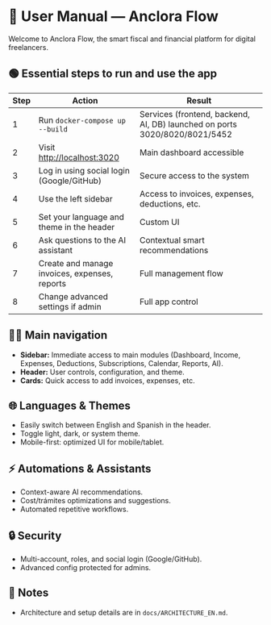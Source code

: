# 📖 User Manual — Anclora Flow

Welcome to Anclora Flow, the smart fiscal and financial platform for digital freelancers.

## 🟢 Essential steps to run and use the app

| Step | Action                                   | Result                                      |
|------|------------------------------------------|---------------------------------------------|
| 1    | Run `docker-compose up --build`          | Services (frontend, backend, AI, DB) launched on ports 3020/8020/8021/5452 |
| 2    | Visit <http://localhost:3020>              | Main dashboard accessible                   |
| 3    | Log in using social login (Google/GitHub)| Secure access to the system                 |
| 4    | Use the left sidebar                     | Access to invoices, expenses, deductions, etc. |
| 5    | Set your language and theme in the header| Custom UI                                   |
| 6    | Ask questions to the AI assistant        | Contextual smart recommendations            |
| 7    | Create and manage invoices, expenses, reports | Full management flow                   |
| 8    | Change advanced settings if admin        | Full app control                            |

## 🧑‍💻 Main navigation

- **Sidebar:** Immediate access to main modules (Dashboard, Income, Expenses, Deductions, Subscriptions, Calendar, Reports, AI).
- **Header:** User controls, configuration, and theme.
- **Cards:** Quick access to add invoices, expenses, etc.

## 🌐 Languages & Themes

- Easily switch between English and Spanish in the header.
- Toggle light, dark, or system theme.
- Mobile-first: optimized UI for mobile/tablet.

## ⚡ Automations & Assistants

- Context-aware AI recommendations.
- Cost/trámites optimizations and suggestions.
- Automated repetitive workflows.

## 🔒 Security

- Multi-account, roles, and social login (Google/GitHub).
- Advanced config protected for admins.

## 📝 Notes

- Architecture and setup details are in `docs/ARCHITECTURE_EN.md`.
